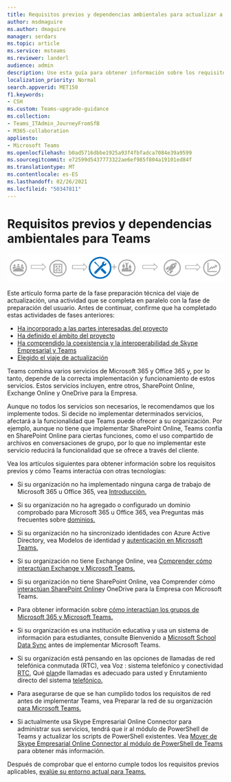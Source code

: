 ```yaml
---
title: Requisitos previos y dependencias ambientales para actualizar a Teams
author: msdmaguire
ms.author: dmaguire
manager: serdars
ms.topic: article
ms.service: msteams
ms.reviewer: landerl
audience: admin
description: Use esta guía para obtener información sobre los requisitos previos y las dependencias ambientales para implementar Teams en su organización
localization_priority: Normal
search.appverid: MET150
f1.keywords:
- CSH
ms.custom: Teams-upgrade-guidance
ms.collection:
- Teams_ITAdmin_JourneyFromSfB
- M365-collaboration
appliesto:
- Microsoft Teams
ms.openlocfilehash: b0ad5716dbbe1925a93f4fbfadca7084e39a9599
ms.sourcegitcommit: e72599d5437773322ae6ef985f804a19101ed84f
ms.translationtype: MT
ms.contentlocale: es-ES
ms.lasthandoff: 02/26/2021
ms.locfileid: "50347811"
---
```

# <a name="prerequisites-and-environmental-dependencies-for-teams"></a>Requisitos previos y dependencias ambientales para Teams

![Diagrama de viaje de actualización, haciendo hincapié en la fase de preparación técnica](media/upgrade-banner-tech-readiness.png "Etapas del viaje de actualización, con énfasis en la fase preparación técnica")

Este artículo forma parte de la fase preparación técnica del viaje de actualización, una actividad que se completa en paralelo con la fase de preparación del usuario. Antes de continuar, confirme que ha completado estas actividades de fases anteriores:

- [Ha incorporado a las partes interesadas del proyecto](upgrade-enlist-stakeholders.md)
- [Ha definido el ámbito del proyecto](https://aka.ms/SkypetoTeams-Scope)
- [Ha comprendido la coexistencia y la interoperabilidad de Skype Empresarial y Teams](https://aka.ms/SkypeToTeams-Coexist)
- [Elegido el viaje de actualización](upgrade-and-coexistence-of-skypeforbusiness-and-teams.md)

Teams combina varios servicios de Microsoft 365 y Office 365 y, por lo tanto, depende de la correcta implementación y funcionamiento de estos servicios. Estos servicios incluyen, entre otros, SharePoint Online, Exchange Online y OneDrive para la Empresa.

Aunque no todos los servicios son necesarios, le recomendamos que los implemente todos. Si decide no implementar determinados servicios, afectará a la funcionalidad que Teams puede ofrecer a su organización. Por ejemplo, aunque no tiene que implementar SharePoint Online, Teams confía en SharePoint Online para ciertas funciones, como el uso compartido de archivos en conversaciones de grupo, por lo que no implementar este servicio reducirá la funcionalidad que se ofrece a través del cliente.

Vea los artículos siguientes para obtener información sobre los requisitos previos y cómo Teams interactúa con otras tecnologías:

- Si su organización no ha implementado ninguna carga de trabajo de Microsoft 365 u Office 365, vea [Introducción.](https://support.office.com/article/Get-started-with-Office-365-for-Business-d6466f0d-5d13-464a-adcb-00906ae87029)

- Si su organización no ha agregado o configurado un dominio comprobado para Microsoft 365 u Office 365, vea Preguntas más frecuentes sobre [dominios.](https://support.office.com/article/Verify-your-Office-365-domain-to-prove-ownership-nonprofit-or-education-status-or-to-activate-Yammer-87d1844e-aa47-4dc0-a61b-1b773fd4e590)

- Si su organización no ha sincronizado identidades con Azure Active Directory, vea Modelos de identidad y [autenticación en Microsoft Teams.](identify-models-authentication.md)

- Si su organización no tiene Exchange Online, vea [Comprender cómo interactúan Exchange y Microsoft Teams.](Exchange-Teams-interact.md)

- Si su organización no tiene SharePoint Online, vea Comprender cómo [interactúan SharePoint Online](SharePoint-OneDrive-interact.md)y OneDrive para la Empresa con Microsoft Teams.

- Para obtener información sobre [cómo interactúan los grupos de Microsoft 365 y Microsoft Teams.](Office-365-groups.md)

- Si su organización es una institución educativa y usa un sistema de información para estudiantes, consulte Bienvenido a [Microsoft School Data Sync](https://docs.microsoft.com/schooldatasync) antes de implementar Microsoft Teams.

- Si su organización está pensando en las opciones de llamadas de red telefónica conmutada (RTC), vea Voz : sistema telefónico y conectividad [RTC](cloud-voice-landing-page.md), Qué [plan](calling-plan-landing-page.md)de llamadas es adecuado para usted y Enrutamiento directo del sistema [telefónico.](direct-routing-landing-page.md)

- Para asegurarse de que se han cumplido todos los requisitos de red antes de implementar Teams, vea Preparar la red de su organización [para Microsoft Teams.](prepare-network.md)

- Si actualmente usa Skype Empresarial Online Connector para administrar sus servicios, tendrá que ir al módulo de PowerShell de Teams y actualizar los scripts de PowerShell existentes. Vea [Mover de Skype Empresarial Online Connector al módulo de PowerShell de Teams](teams-powershell-move-from-sfbo.md) para obtener más información.

Después de comprobar que el entorno cumple todos los requisitos previos aplicables, [evalúe su entorno actual para Teams.](upgrade-plan-journey-evaluate-environment.md)
